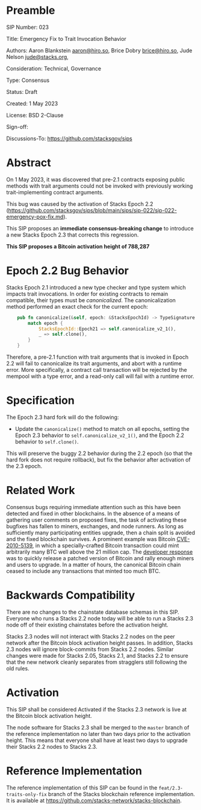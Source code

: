 # Preamble

SIP Number: 023

Title: Emergency Fix to Trait Invocation Behavior

Authors:
    Aaron Blankstein <aaron@hiro.so>,
    Brice Dobry <brice@hiro.so>,
    Jude Nelson <jude@stacks.org>,

Consideration: Technical, Governance

Type: Consensus

Status: Draft

Created: 1 May 2023

License: BSD 2-Clause

Sign-off: 

Discussions-To: https://github.com/stacksgov/sips

# Abstract

On 1 May 2023, it was discovered that pre-2.1 contracts exposing public methods with
trait arguments could not be invoked with previously working trait-implementing
contract arguments.

This bug was caused by the activation of Stacks Epoch 2.2 (https://github.com/stacksgov/sips/blob/main/sips/sip-022/sip-022-emergency-pox-fix.md).

This SIP proposes an **immediate consensus-breaking change** to
introduce a new Stacks Epoch 2.3 that corrects this regression.

**This SIP proposes a Bitcoin activation height of 788,287**

# Epoch 2.2 Bug Behavior

Stacks Epoch 2.1 introduced a new type checker and type system which
impacts trait invocations. In order for existing contracts to remain
compatible, their types must be _canonicalized_. The canonicalization
method performed an exact check for the current epoch:

```rust
    pub fn canonicalize(&self, epoch: &StacksEpochId) -> TypeSignature {
        match epoch {
            StacksEpochId::Epoch21 => self.canonicalize_v2_1(),
            _ => self.clone(),
        }
    }
```

Therefore, a pre-2.1 function with trait arguments that is invoked in Epoch 2.2
will fail to canonicalize its trait arguments, and abort with a
runtime error. More specifically, a contract call transaction will be rejected by the mempool
with a type error, and a read-only call will fail with a runtime error.

# Specification

The Epoch 2.3 hard fork will do the following:

* Update the `canonicalize()` method to match on all epochs, setting
  the Epoch 2.3 behavior to `self.canonicalize_v2_1()`, and the Epoch
  2.2 behavior to `self.clone()`.
  
This will preserve the buggy 2.2 behavior during the 2.2 epoch (so that the
hard fork does not require rollback), but fix the behavior after activation
of the 2.3 epoch.

# Related Work

Consensus bugs requiring immediate attention such as this
have been detected and fixed in other blockchains.  In the
absence of a means of gathering user comments on proposed fixes, the task of
activating these bugfixes has fallen to miners, exchanges, and node runners.  As
long as sufficiently many participating entities upgrade, then a chain split is
avoided and the fixed blockchain survives.  A prominent example was Bitcoin
[CVE-2010-5139](https://www.cvedetails.com/cve/CVE-2010-5139/), in which a
specially-crafted Bitcoin transaction could mint arbitrarily many BTC well above
the 21 million cap.  The [developer
response](https://bitcointalk.org/index.php?topic=823.0) was to quickly release
a patched version of Bitcoin and rally enough miners and users to upgrade.  In a
matter of hours, the canonical Bitcoin chain ceased to include any transactions
that minted too much BTC.

# Backwards Compatibility

There are no changes to the chainstate database schemas in this SIP.  Everyone
who runs a Stacks 2.2 node today will be able to run a Stacks 2.3 node off of
their existing chainstates before the activation height.

Stacks 2.3 nodes will not interact with Stacks 2.2 nodes on the peer
network after the Bitcoin block activation height passes.  In
addition, Stacks 2.3 nodes will ignore block-commits from Stacks 2.2
nodes.  Similar changes were made for Stacks 2.05, Stacks 2.1, and
Stacks 2.2 to ensure that the new network cleanly separates from
stragglers still following the old rules.

# Activation

This SIP shall be considered Activated if the Stacks 2.3 network is live at the
Bitcoin block activation height.

The node software for Stacks 2.3 shall be merged to the `master` branch of the
reference implementation no later than two days prior to the activation
height. This means that everyone shall have at least two days to upgrade
their Stacks 2.2 nodes to Stacks 2.3.

# Reference Implementation

The reference implementation of this SIP can be found in the
`feat/2.3-traits-only-fix` branch of
the Stacks blockchain reference implementation.  It is available at
https://github.com/stacks-network/stacks-blockchain.
